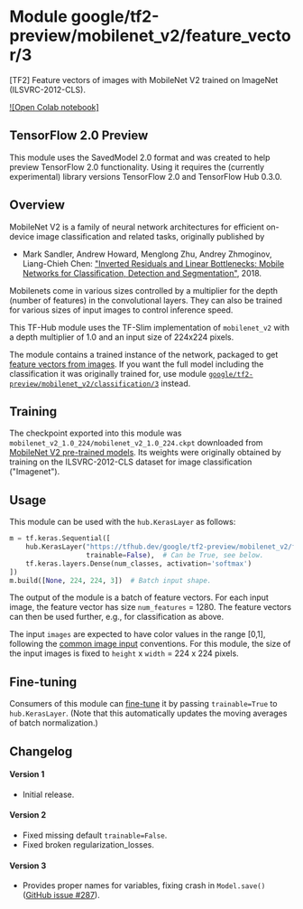 # Module google/tf2-preview/mobilenet_v2/feature_vector/3
[TF2] Feature vectors of images with MobileNet V2 trained on ImageNet (ILSVRC-2012-CLS).

<!-- dataset: imagenet-ilsvrc-2012-cls -->
<!-- asset-path: legacy -->
<!-- module-type: image-feature-vector -->
<!-- network-architecture: mobilenet-v2 -->
<!-- fine-tunable: true -->
<!-- format: saved_model_2 -->


[![Open Colab notebook]](https://colab.research.google.com/github/tensorflow/hub/blob/master/examples/colab/tf2_image_retraining.ipynb)

## TensorFlow 2.0 Preview

This module uses the SavedModel 2.0 format and was created to help
preview TensorFlow 2.0 functionality. Using it requires the (currently
experimental) library versions TensorFlow 2.0 and TensorFlow Hub 0.3.0.

## Overview

MobileNet V2 is a family of neural network architectures for efficient
on-device image classification and related tasks, originally published by

  * Mark Sandler, Andrew Howard, Menglong Zhu, Andrey Zhmoginov,
    Liang-Chieh Chen: ["Inverted Residuals and Linear Bottlenecks:
    Mobile Networks for Classification, Detection and
    Segmentation"](https://arxiv.org/abs/1801.04381), 2018.

Mobilenets come in various sizes controlled by a multiplier for the
depth (number of features) in the convolutional layers. They can also be
trained for various sizes of input images to control inference speed.

This TF-Hub module uses the TF-Slim implementation of
`mobilenet_v2`
with a depth multiplier of 1.0 and an input size of
224x224 pixels.


The module contains a trained instance of the network, packaged to get
[feature vectors from images](https://www.tensorflow.org/hub/common_signatures/images#feature-vector).
If you want the full model including the classification it was originally
trained for, use module
[`google/tf2-preview/mobilenet_v2/classification/3`](https://tfhub.dev/google/tf2-preview/mobilenet_v2/classification/3)
instead.


## Training

The checkpoint exported into this module was `mobilenet_v2_1.0_224/mobilenet_v2_1.0_224.ckpt` downloaded
from
[MobileNet V2 pre-trained models](https://github.com/tensorflow/models/blob/master/research/slim/nets/mobilenet/README.md).
Its weights were originally obtained by training on the ILSVRC-2012-CLS
dataset for image classification ("Imagenet").

## Usage

This module can be used with the `hub.KerasLayer` as follows:

```python
m = tf.keras.Sequential([
    hub.KerasLayer("https://tfhub.dev/google/tf2-preview/mobilenet_v2/feature_vector/3", output_shape=[1280],
                   trainable=False),  # Can be True, see below.
    tf.keras.layers.Dense(num_classes, activation='softmax')
])
m.build([None, 224, 224, 3])  # Batch input shape.
```

The output of the module is a batch of feature vectors. For each input image,
the feature vector has size `num_features` = 1280. The feature
vectors can then be used further, e.g., for classification as above.

The input `images` are expected to have color values in the range [0,1],
following the
[common image input](https://www.tensorflow.org/hub/common_signatures/images#input)
conventions.
For this module, the size of the input images is fixed to
`height` x `width` = 224 x 224 pixels.


## Fine-tuning

Consumers of this module can [fine-tune](https://www.tensorflow.org/hub/tf2_saved_model#fine-tuning) it
by passing `trainable=True` to `hub.KerasLayer`.
(Note that this automatically updates the moving averages of
batch normalization.)


## Changelog

#### Version 1

  * Initial release.

#### Version 2

  * Fixed missing default `trainable=False`.
  * Fixed broken regularization_losses.

#### Version 3

  * Provides proper names for variables, fixing crash in `Model.save()`
    ([GitHub issue #287](https://github.com/tensorflow/hub/issues/287)).
